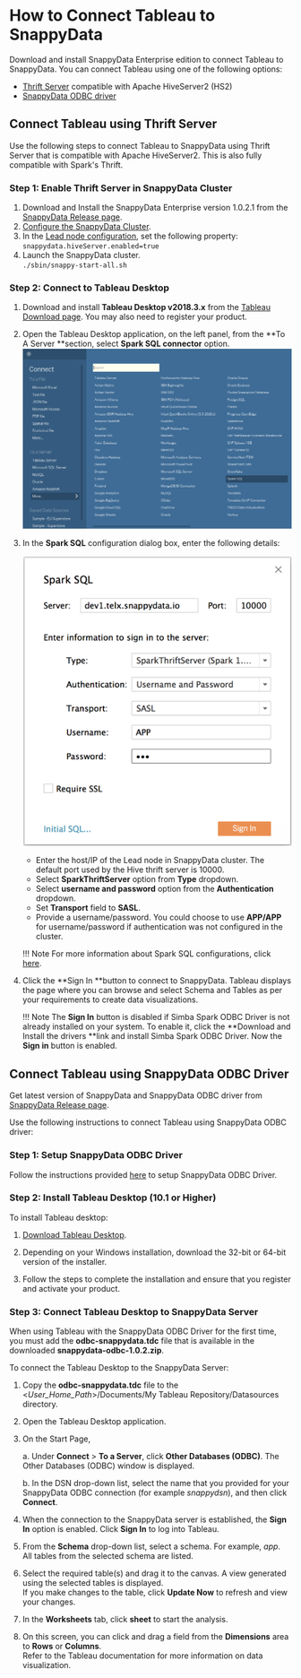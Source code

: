 # How to Connect Tableau to SnappyData

Download and install SnappyData Enterprise edition to connect Tableau to SnappyData. You can connect Tableau using one of the following options:

*	[Thrift Server](#hivesertab) compatible with Apache HiveServer2 (HS2)
*	[SnappyData ODBC driver](#odbcdritab)

<a id=hivesertab></a>
## Connect Tableau using Thrift Server 

Use the following steps to connect Tableau to SnappyData using Thrift Server that is compatible with Apache HiveServer2. This is also fully compatible with Spark's Thrift.

### Step 1: Enable Thrift Server in SnappyData Cluster
1. Download and Install the SnappyData Enterprise version 1.0.2.1 from the [SnappyData Release page](https://github.com/SnappyDataInc/snappydata/releases). 
2.	[Configure the SnappyData Cluster](../configuring_cluster/configuring_cluster.md).
3.	In the [Lead node configuration](../configuring_cluster/configuring_cluster.md#configuring-leads), set the following property:</br>`snappydata.hiveServer.enabled=true`
4.	Launch the SnappyData cluster. </br>`./sbin/snappy-start-all.sh`

### Step 2: Connect to Tableau Desktop
1.	Download and install **Tableau Desktop v2018.3.x** from the [Tableau Download page](https://www.tableau.com/support/releases/online/2018.3). You may also need to register your product.
2. Open the Tableau Desktop application, on the left panel, from the **To A Server **section, select **Spark SQL connector** option. 
	![Tableau_desktop](../Images/LocateSparkSQL.png)
3. In the **Spark SQL** configuration dialog box, enter the following details:

	![Tableau_desktop](../Images/SparkSQL_ConfigWindow1.png)
    
    *	Enter the host/IP of the Lead node in SnappyData cluster. The default port used by the Hive thrift server is 10000.
    *	Select **SparkThriftServer** option from **Type** dropdown.
    *	Select **username and password** option from the **Authentication** dropdown.
    *	Set **Transport** field to **SASL**.
    *	Provide a username/password. You could choose to use **APP/APP** for username/password if authentication was not configured in the cluster.

    !!! Note
		For more information about Spark SQL configurations, click [here](https://onlinehelp.tableau.com/current/pro/desktop/en-us/examples_sparksql.htm).

4. Click the **Sign In **button to connect to SnappyData. Tableau displays the page where you can browse and select Schema and Tables as per your requirements to create data visualizations.

	!!! Note
    	The **Sign In** button is disabled if Simba Spark ODBC Driver is not already installed on your system.  To enable it, click the **Download and Install the drivers **link and install Simba Spark ODBC Driver. Now the **Sign in** button is enabled.

<a id=odbcdritab></a>
## Connect Tableau using SnappyData ODBC Driver

Get latest version of SnappyData and SnappyData ODBC driver from [SnappyData Release page](https://github.com/SnappyDataInc/snappydata/releases). 

Use the following instructions to connect Tableau using SnappyData ODBC driver:

### Step 1: Setup SnappyData ODBC Driver

Follow the instructions provided [here](/setting_up_odbc_driver-tableau_desktop.md) to setup SnappyData ODBC Driver.

### Step 2: Install Tableau Desktop (10.1 or Higher)

To install Tableau desktop:

1. [Download Tableau Desktop](https://www.tableau.com/products/desktop).

2. Depending on your Windows installation, download the 32-bit or 64-bit version of the installer.

3. Follow the steps to complete the installation and ensure that you register and activate your product.

### Step 3: Connect Tableau Desktop to SnappyData Server

When using Tableau with the SnappyData ODBC Driver for the first time, you must add the **odbc-snappydata.tdc** file that is available in the downloaded **snappydata-odbc-1.0.2.zip**.

To connect the Tableau Desktop to the SnappyData Server:

1. Copy the **odbc-snappydata.tdc** file to the <_User_Home_Path_>/Documents/My Tableau Repository/Datasources directory.

2. Open the Tableau Desktop application.

3. On the Start Page,

	a. Under **Connect** > **To a Server**, click **Other Databases (ODBC)**. The Other Databases (ODBC) window is displayed.

	b. In the DSN drop-down list, select the name that you provided for your SnappyData ODBC connection (for example *snappydsn*), and then click **Connect**.

4. When the connection to the SnappyData server is established, the **Sign In** option is enabled. Click **Sign In** to log into Tableau.

5. From the **Schema** drop-down list, select a schema. For example, *app*. </br>All tables from the selected schema are listed.

6. Select the required table(s) and drag it to the canvas. A view generated using the selected tables is displayed. </br>If you make changes to the table, click **Update Now** to refresh and view your changes.

7. In the **Worksheets** tab, click **sheet** to start the analysis.</br> 

8. On this screen, you can click and drag a field from the **Dimensions** area to **Rows** or **Columns**.</br> Refer to the Tableau documentation for more information on data visualization.